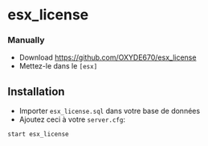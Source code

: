 # esx_license

### Manually
- Download https://github.com/OXYDE670/esx_license
- Mettez-le dans le `[esx]`

## Installation
- Importer `esx_license.sql` dans votre base de données
- Ajoutez ceci à votre `server.cfg`:

```
start esx_license
```
